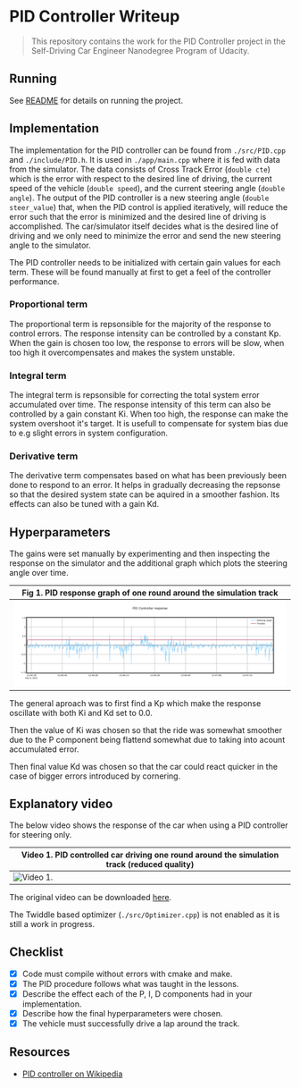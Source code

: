 # PID Controller Writeup

> This repository contains the work for the PID Controller project in the Self-Driving Car Engineer Nanodegree Program of Udacity.

## Running

See [README](./README.md) for details on running the project.

## Implementation

The implementation for the PID controller can be found from `./src/PID.cpp` and `./include/PID.h`. It is used in `./app/main.cpp` where it is fed with data from the simulator. The data consists of Cross Track Error (```double cte```) which is the error with respect to the desired line of driving, the current speed of the vehicle (```double speed```), and the current steering angle (```double angle```). The output of the PID controller is a new steering angle (```double steer_value```) that, when the PID control is applied iteratively, will reduce the error such that the error is minimized and the desired line of driving is accomplished. The car/simulator itself decides what is the desired line of driving and we only need to minimize the error and send the new steering angle to the simulator.

The PID controller needs to be initialized with certain gain values for each term. These will be found manually at first to get a feel of the controller performance.

### Proportional term

The proportional term is repsonsible for the majority of the response to control errors. The response intensity can be controlled by a constant Kp. When the gain is chosen too low, the response to errors will be slow, when too high it overcompensates and makes the system unstable.

### Integral term

The integral term is repsonsible for correcting the total system error accumulated over time. The response intensity of this term can also be controlled by a gain constant Ki.
When too high, the response can make the system overshoot it's target. It is usefull to compensate for system bias due to e.g slight errors in system configuration.

### Derivative term

The derivative term compensates based on what has been previously been done to respond to an error. It helps in gradually decreasing the repsonse so that the desired system state can be aquired in a smoother fashion. Its effects can also be tuned with a gain Kd.

## Hyperparameters

The gains were set manually by experimenting and then inspecting the response on the simulator and the additional graph which plots the steering angle over time.

| Fig 1. PID response graph of one round around the simulation track |
| -------------------------------------------------------------------|
| ![Figure 1.](./writeup-assets/steering_pid_response.png) |

The general aproach was to first find a Kp which make the response oscillate with both Ki and Kd set to 0.0.

Then the value of Ki was chosen so that the ride was somewhat smoother due to the P component being flattend somewhat due to taking into acount accumulated error.

Then final value Kd was chosen so that the car could react quicker in the case of bigger errors introduced by cornering.

## Explanatory video

The below video shows the response of the car when using a PID controller for steering only.

| Video 1. PID controlled car driving one round around the simulation track (reduced quality) |
|---------------------------------------------------------------------------|
| ![Video 1.](./writeup-assets/steering_pid_response_track.gif) |

The original video can be downloaded [here](./writeup-assets/steering_pid_response_track.m4v).

The Twiddle based optimizer (`./src/Optimizer.cpp`) is not enabled as it is still a work in progress.

## Checklist

- [x] Code must compile without errors with cmake and make.
- [x] The PID procedure follows what was taught in the lessons.
- [x] Describe the effect each of the P, I, D components had in your implementation.
- [x] Describe how the final hyperparameters were chosen.
- [x] The vehicle must successfully drive a lap around the track.

## Resources

- [PID controller on Wikipedia](https://en.wikipedia.org/wiki/PID_controller)
